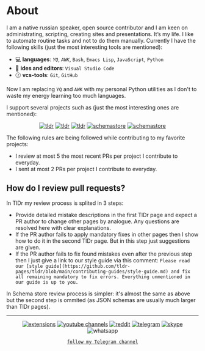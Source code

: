 # About

I am a native russian speaker, open source contributor and I am
keen on administrating, scripting, creating sites and presentations. It’s my life.
I like to automate routine tasks and not to do them manually. Currently I have the following skills
(just the most interesting tools are mentioned):

- :computer: **languages**: _`YQ`_, _`AWK`_, `Bash`, `Emacs Lisp`, `JavaScript`, `Python`
- :memo: **ides and editors**: `Visual Studio Code`
- :clock130: **vcs-tools**: `Git`, `GitHub`

Now I am replacing `YQ` and `AWK` with my personal Python utilities as I don't to waste my energy learning too much languages.

I support several projects such as (just the most interesting ones are mentioned):

<div align="center">

[![tldr](https://img.shields.io/badge/TlDr:%20pages-member-10B418)](https://github.com/tldr-pages/tldr/pulls/EmilySeville7cfg)
[![tldr](https://img.shields.io/badge/TlDr:%20emacs%20extension-member%20%26%20author-green)](https://github.com/tldr-pages/tldr-emacs-extension/pulls/EmilySeville7cfg)
[![tldr](https://img.shields.io/badge/TlDr:%20vscode%20extension-member%20%26%20author-green)](https://github.com/tldr-pages/tldr-code-extension/pulls/EmilySeville7cfg)
[![schemastore](https://img.shields.io/badge/SchemaStore:%20json%20schemas-contributor-blue)](https://github.com/SchemaStore/schemastore/pulls/EmilySeville7cfg) 
[![schemastore](https://img.shields.io/badge/cheatsheets:%20pages-contributor-blue)](https://github.com/cheat/cheatsheets/pulls/EmilySeville7cfg)

</div>

The following rules are being followed while contributing to my favorite projects:

- I review at most 5 the most recent PRs per project I contribute to everyday.
- I sent at most 2 PRs per project I contribute to everyday.

## How do I review pull requests?

In TlDr my review process is splited in 3 steps:

- Provide detailed mistake descriptions in the first TlDr page and expect a PR author to change other pages by analogue.
  Any questions are resolved here with clear explanations.
- If the PR author fails to apply mandatory fixes in other pages then I show how to do it in the second TlDr page.
  But in this step just suggestions are given.
- If the PR author fails to fix found mistakes even after the previous step then I just give a link to our style guide via this comment:
  `Please read our [style guide](https://github.com/tldr-pages/tldr/blob/main/contributing-guides/style-guide.md) and fix all remaining mandatory to fix errors. Everything unmentioned in our guide is up to you.`

In Schema store review process is simpler: it's almost the same as above but the second step is ommited (as JSON schemas are usually much larger than
  TlDr pages).

----

<div align="center">
  
[![extensions](https://img.shields.io/badge/Extensions-orange?logo=readthedocs&logoColor=white)](./extensions.md)
[![youtube channels](https://img.shields.io/badge/Youtube-red?logo=youtube&logoColor=white)](./youtube.md)
[![reddit](https://img.shields.io/badge/Reddit-FF4500?logo=reddit&logoColor=white)](https://www.reddit.com/user/EmilySeville7cfg)
[![telegram](https://img.shields.io/badge/Telegram-blue?logo=telegram&logoColor=white)](https://t.me/emilyseville7cfg)
[![skype](https://img.shields.io/badge/Skype-267aff?logo=skype&logoColor=white)](https://join.skype.com/invite/WMeGcqvpRVeW)
![whatsapp](https://img.shields.io/badge/89242641519-10B418?logo=whatsapp&logoColor=white) 

[`follow my Telegram channel`](https://t.me/emilyseville7cfg_channel)

